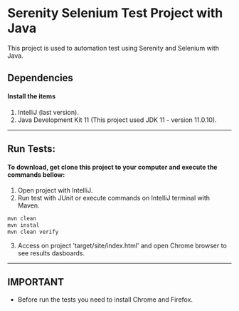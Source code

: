 # Serenity Selenium Test Project with Java

This project is used to automation test using Serenity and Selenium with Java.

## Dependencies

#### Install the items

1. IntelliJ (last version).
2. Java Development Kit 11 (This project used JDK 11 - version 11.0.10).

---


## Run Tests:

#### To download, get clone this project to your computer and execute the commands bellow:

1. Open project with IntelliJ.
2. Run test with JUnit or execute commands on IntelliJ terminal with Maven.

```bash
mvn clean
mvn instal
mvn clean verify
```
3. Access on project 'target/site/index.html' and open Chrome browser to see results dasboards.

---

## IMPORTANT

* Before run the tests you need to install Chrome and Firefox.
